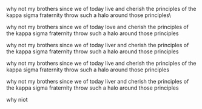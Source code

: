 why not my brothers since we of today live and cherish the principles of the kappa sigma fraternity throw such a halo around those principles\



why not my brothers since we of today love and cherish the principles of the kappa sigma fraternity throw such a halo around those principles



why not my brothers since we of today liver and cherish the principles of the kappa sigma fraternity throw such a halo around those principles



why not my brothers since we of today live and cherish the principles of the kappa sigma fraternity throw such a halo around those principles



why not my brothers since we of today liver and cherish the principles of the kappa sigma fraternity throw such a halo around those principles



why niot 
